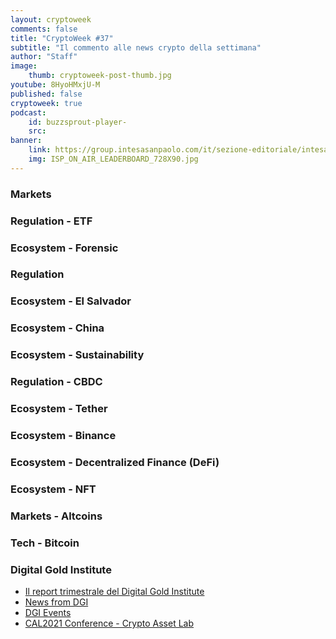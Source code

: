 ```yaml
---
layout: cryptoweek
comments: false
title: "CryptoWeek #37"
subtitle: "Il commento alle news crypto della settimana" 
author: "Staff"
image:
    thumb: cryptoweek-post-thumb.jpg
youtube: 8HyoHMxjU-M
published: false
cryptoweek: true
podcast:
    id: buzzsprout-player-
    src: 
banner:
    link: https://group.intesasanpaolo.com/it/sezione-editoriale/intesa-sanpaolo-on-air?utm_campaign=GoldInstitute&utm_source=GoldInstitute&utm_medium=Banner_CPM&utm_content=DisplayAwareness&utm_term=GoldInstitute_Banner_CPM_GoldInstitute_
    img: ISP_ON_AIR_LEADERBOARD_728X90.jpg
---
```


### Markets

### Regulation - ETF

### Ecosystem - Forensic

### Regulation

### Ecosystem - El Salvador

### Ecosystem - China

### Ecosystem - Sustainability

### Regulation - CBDC

### Ecosystem - Tether

### Ecosystem - Binance

### Ecosystem - Decentralized Finance (DeFi)

### Ecosystem - NFT

### Markets - Altcoins

### Tech - Bitcoin

### Digital Gold Institute

- [Il report trimestrale del Digital Gold Institute](https://dgi.io/reports/)
- [News from DGI](https://dgi.io/news/)
- [DGI Events](https://dgi.io/events/)
- [CAL2021 Conference - Crypto Asset Lab](https://cryptoassetlab.diseade.unimib.it/calconf/)
